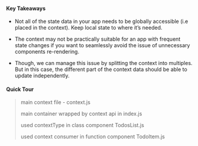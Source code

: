 #### Key Takeaways

- Not all of the state data in your app needs to be globally accessible (i.e placed in the context). Keep local state to where it’s needed.

- The context may not be practically suitable for an app with frequent state changes if you want to seamlessly avoid the issue of unnecessary components re-rendering.

- Though, we can manage this issue by splitting the context into multiples. But in this case, the different part of the context data should be able to update independently.


#### Quick Tour

>main context file - context.js
>
>main container wrapped by context api in index.js
>
>used contextType in class component TodosList.js
>
>used context consumer in function component TodoItem.js
